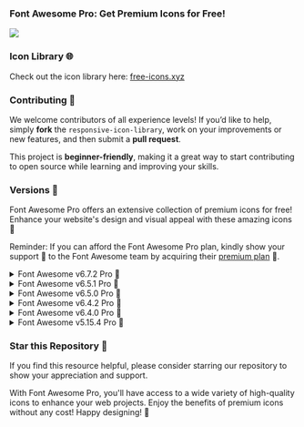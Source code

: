 ### Font Awesome Pro: Get Premium Icons for Free!

<img src="https://img.fortawesome.com/1ce05b4b/open-graph-general.png"/>

### Icon Library 🌐

Check out the icon library here: [free-icons.xyz](https://free-icons.xyz/)

### Contributing 🤝

We welcome contributors of all experience levels!
If you’d like to help, simply **fork** the `responsive-icon-library`, work on your improvements or new features, and then submit a **pull request**.

This project is **beginner-friendly**, making it a great way to start contributing to open source while learning and improving your skills.

### Versions 💫

Font Awesome Pro offers an extensive collection of premium icons for free! Enhance your website's design and visual appeal with these amazing icons 🌟

Reminder: If you can afford the Font Awesome Pro plan, kindly show your support 💖 to the Font Awesome team by acquiring their <a href="https://fontawesome.com/plans"> premium plan</a> 🚀.

<details>
  <summary>Font Awesome v6.7.2 Pro 💫</summary>
  
  <br>
  Simply add the following CSS links to the <head> section of your HTML file:

```
      <link
        rel="stylesheet"
        href="https://site-assets.fontawesome.com/releases/v6.7.2/css/all.css"
      >

      <link
        rel="stylesheet"
        href="https://site-assets.fontawesome.com/releases/v6.7.2/css/sharp-solid.css"
      >

      <link
        rel="stylesheet"
        href="https://site-assets.fontawesome.com/releases/v6.7.2/css/sharp-regular.css"
      >

      <link
        rel="stylesheet"
        href="https://site-assets.fontawesome.com/releases/v6.7.2/css/sharp-light.css"
      >
      <link
        rel="stylesheet"
        href="https://site-assets.fontawesome.com/releases/v6.7.2/css/duotone.css"
      />
      <link
        rel="stylesheet"
        href="https://site-assets.fontawesome.com/releases/v6.7.2/css/brands.css"
      />
```
  
</details>

<details>
  <summary>Font Awesome v6.5.1 Pro 💫</summary>
  
  <br>
  Simply add the following CSS links to the <head> section of your HTML file:

```
      <link
        rel="stylesheet"
        href="https://site-assets.fontawesome.com/releases/v6.5.1/css/all.css"
      >

      <link
        rel="stylesheet"
        href="https://site-assets.fontawesome.com/releases/v6.5.1/css/sharp-solid.css"
      >

      <link
        rel="stylesheet"
        href="https://site-assets.fontawesome.com/releases/v6.5.1/css/sharp-regular.css"
      >

      <link
        rel="stylesheet"
        href="https://site-assets.fontawesome.com/releases/v6.5.1/css/sharp-light.css"
      >
      <link
        rel="stylesheet"
        href="https://site-assets.fontawesome.com/releases/v6.5.1/css/duotone.css"
      />
      <link
        rel="stylesheet"
        href="https://site-assets.fontawesome.com/releases/v6.5.1/css/brands.css"
      />
```
  
</details>

<details>
  <summary>Font Awesome v6.5.0 Pro 💫</summary>
  
  <br>
  Simply add the following CSS links to the <head> section of your HTML file:

```
      <link
        rel="stylesheet"
        href="https://site-assets.fontawesome.com/releases/v6.5.0/css/all.css"
      >

      <link
        rel="stylesheet"
        href="https://site-assets.fontawesome.com/releases/v6.5.0/css/sharp-solid.css"
      >

      <link
        rel="stylesheet"
        href="https://site-assets.fontawesome.com/releases/v6.5.0/css/sharp-regular.css"
      >

      <link
        rel="stylesheet"
        href="https://site-assets.fontawesome.com/releases/v6.5.0/css/sharp-light.css"
      >
      <link
        rel="stylesheet"
        href="https://site-assets.fontawesome.com/releases/v6.5.0/css/duotone.css"
      />
       <link
        rel="stylesheet"
        href="https://site-assets.fontawesome.com/releases/v6.5.0/css/brands.css"
      />
```
  
</details>

<details>
  <summary>Font Awesome v6.4.2 Pro 💫</summary>
  
  <br>
  Simply add the following CSS links to the <head> section of your HTML file:

```
      <link
        rel="stylesheet"
        href="https://site-assets.fontawesome.com/releases/v6.4.2/css/all.css"
      >

      <link
        rel="stylesheet"
        href="https://site-assets.fontawesome.com/releases/v6.4.2/css/sharp-solid.css"
      >

      <link
        rel="stylesheet"
        href="https://site-assets.fontawesome.com/releases/v6.4.2/css/sharp-regular.css"
      >

      <link
        rel="stylesheet"
        href="https://site-assets.fontawesome.com/releases/v6.4.2/css/sharp-light.css"
      >
      <link
        rel="stylesheet"
        href="https://site-assets.fontawesome.com/releases/v6.4.2/css/duotone.css"
      />
      <link
        rel="stylesheet"
        href="https://site-assets.fontawesome.com/releases/v6.4.2/css/brands.css"
      />
```

</details>

<details>
  <summary>Font Awesome v6.4.0 Pro 💫</summary>
  
  <br>
 Simply add the following CSS links to the <head> section of your HTML file:

```
    <link
      rel="stylesheet"
      href="https://site-assets.fontawesome.com/releases/v6.4.0/css/all.css"
    />

    <link
      rel="stylesheet"
      href="https://site-assets.fontawesome.com/releases/v6.4.0/css/sharp-solid.css"
    />

    <link
      rel="stylesheet"
      href="https://site-assets.fontawesome.com/releases/v6.4.0/css/sharp-regular.css"
    />

    <link
      rel="stylesheet"
      href="https://site-assets.fontawesome.com/releases/v6.4.0/css/sharp-light.css"
    />

    <link
      rel="stylesheet"
      href="https://site-assets.fontawesome.com/releases/v6.4.0/css/duotone.css"
    />
    <link
        rel="stylesheet"
        href="https://site-assets.fontawesome.com/releases/v6.4.0/css/brands.css"
    />
```
</details>

<details>
  <summary>Font Awesome v5.15.4 Pro 💫</summary>
  
  <br>
  Simply add the following CSS links to the <head> section of your HTML file:

```
    <link
      rel="stylesheet"
      href="https://site-assets.fontawesome.com/releases/v5.15.4/css/all.css"
    />
    <link
      rel="stylesheet"
      href="https://site-assets.fontawesome.com/releases/v5.15.4/css/duotone.css"
      />
```
</details>

### Star this Repository 🌟

If you find this resource helpful, please consider starring our repository to show your appreciation and support.

With Font Awesome Pro, you'll have access to a wide variety of high-quality icons to enhance your web projects. Enjoy the benefits of premium icons without any cost! Happy designing! 🚀
